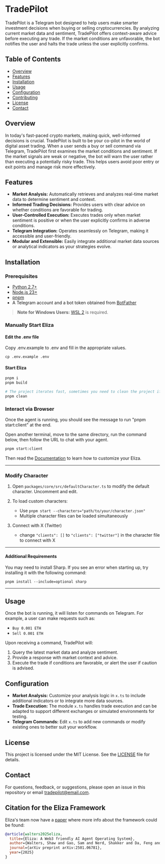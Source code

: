 # TradePilot

TradePilot is a Telegram bot designed to help users make smarter investment decisions when buying or selling cryptocurrencies. By analyzing current market data and sentiment, TradePilot offers context-aware advice before executing any trade. If the market conditions are unfavorable, the bot notifies the user and halts the trade unless the user explicitly confirms.

## Table of Contents

- [Overview](#overview)
- [Features](#features)
- [Installation](#installation)
- [Usage](#usage)
- [Configuration](#configuration)
- [Contributing](#contributing)
- [License](#license)
- [Contact](#contact)

## Overview

In today's fast-paced crypto markets, making quick, well-informed decisions is crucial. TradePilot is built to be your co-pilot in the world of digital asset trading. When a user sends a buy or sell command via Telegram, TradePilot first examines the market conditions and sentiment. If the market signals are weak or negative, the bot will warn the user rather than executing a potentially risky trade. This helps users avoid poor entry or exit points and manage risk more effectively.

## Features

- **Market Analysis:** Automatically retrieves and analyzes real-time market data to determine sentiment and context.
- **Informed Trading Decisions:** Provides users with clear advice on whether conditions are favorable for trading.
- **User-Controlled Execution:** Executes trades only when market sentiment is positive or when the user explicitly confirms in adverse conditions.
- **Telegram Integration:** Operates seamlessly on Telegram, making it accessible and user-friendly.
- **Modular and Extensible:** Easily integrate additional market data sources or analytical indicators as your strategies evolve.

## Installation

### Prerequisites

- [Python 2.7+](https://www.python.org/downloads/)
- [Node.js 23+](https://docs.npmjs.com/downloading-and-installing-node-js-and-npm)
- [pnpm](https://pnpm.io/installation)
- A Telegram account and a bot token obtained from [BotFather](https://core.telegram.org/bots#botfather)

> **Note for Windows Users:** [WSL 2](https://learn.microsoft.com/en-us/windows/wsl/install-manual) is required.

### Manually Start Eliza

#### Edit the .env file

Copy .env.example to .env and fill in the appropriate values.

```
cp .env.example .env
```

#### Start Eliza

```bash
pnpm i
pnpm build

# The project iterates fast, sometimes you need to clean the project if you are coming back to the project
pnpm clean
```

### Interact via Browser

Once the agent is running, you should see the message to run "pnpm start:client" at the end.

Open another terminal, move to the same directory, run the command below, then follow the URL to chat with your agent.

```bash
pnpm start:client
```

Then read the [Documentation](https://elizaos.github.io/eliza/) to learn how to customize your Eliza.

---

### Modify Character

1. Open `packages/core/src/defaultCharacter.ts` to modify the default character. Uncomment and edit.

2. To load custom characters:
    - Use `pnpm start --characters="path/to/your/character.json"`
    - Multiple character files can be loaded simultaneously
3. Connect with X (Twitter)
    - change `"clients": []` to `"clients": ["twitter"]` in the character file to connect with X

---

#### Additional Requirements

You may need to install Sharp. If you see an error when starting up, try installing it with the following command:

```
pnpm install --include=optional sharp
```

---

## Usage

Once the bot is running, it will listen for commands on Telegram. For example, a user can make requests such as:

- `Buy 0.001 ETH`
- `Sell 0.001 ETH`

Upon receiving a command, TradePilot will:
1. Query the latest market data and analyze sentiment.
2. Provide a response with market context and advice.
3. Execute the trade if conditions are favorable, or alert the user if caution is advised.

## Configuration

- **Market Analysis:** Customize your analysis logic in `x.ts` to include additional indicators or to integrate more data sources.
- **Trade Execution:** The module `x.ts` handles trade execution and can be adapted to support different exchanges or simulated environments for testing.
- **Telegram Commands:** Edit `x.ts` to add new commands or modify existing ones to better suit your workflow.

## License

This project is licensed under the MIT License. See the [LICENSE](LICENSE) file for details.

## Contact

For questions, feedback, or suggestions, please open an issue in this repository or email [tradepilot@email.com](mailto:tradepilot@email.com).


## Citation for the Eliza Framework

Eliza's team now have a [paper](https://arxiv.org/pdf/2501.06781) where more info about the framework could be found:
```bibtex
@article{walters2025eliza,
  title={Eliza: A Web3 friendly AI Agent Operating System},
  author={Walters, Shaw and Gao, Sam and Nerd, Shakker and Da, Feng and Williams, Warren and Meng, Ting-Chien and Han, Hunter and He, Frank and Zhang, Allen and Wu, Ming and others},
  journal={arXiv preprint arXiv:2501.06781},
  year={2025}
}
```
